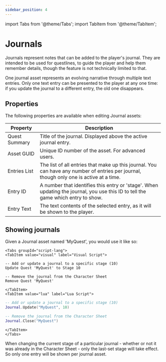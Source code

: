 ```yaml
---
sidebar_position: 4
---
```


import Tabs from '@theme/Tabs';
import TabItem from '@theme/TabItem';

# Journals

Journals represent notes that can be added to the player's journal. They are intended to be used for questlines, to guide the player and help them remember details, though the feature is not technically limited to that.

One journal asset represents an evolving narrative through multiple text entries. Only one text entry can be presented to the player at any one time: if you update the journal to a different entry, the old one disappears.

## Properties

The following properties are available when editing Journal assets:

Property|Description
---|---
Quest Summary|Title of the journal. Displayed above the active journal entry.
Asset GUID|Unique ID number of the asset. For advanced users.
Entries List|The list of all entries that make up this journal. You can have any number of entries per journal, though only one is active at a time.
Entry ID|A number that identifies this entry or 'stage'. When updating the journal, you use this ID to tell the game which entry to show.
Entry Text|The text contents of the selected entry, as it will be shown to the player.

## Showing journals

Given a Journal asset named 'MyQuest', you would use it like so:

```mdx-code-block
<Tabs groupId="script-lang">
<TabItem value="visual" label="Visual Script">
```

```finmervis
-- Add or update a journal to a specific stage (10)
Update Quest 'MyQuest' to Stage 10

-- Remove the journal from the Character Sheet
Remove Quest 'MyQuest'
```

```mdx-code-block
</TabItem>
<TabItem value="lua" label="Lua Script">
```

```lua
-- Add or update a journal to a specific stage (10)
Journal.Update("MyQuest", 10)

-- Remove the journal from the Character Sheet
Journal.Close("MyQuest")
```

```mdx-code-block
</TabItem>
</Tabs>
```

When changing the current stage of a particular journal - whether or not it was already in the Character Sheet - only the last-set stage will take effect. So only one entry will be shown per journal asset.
